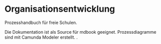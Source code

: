 # Organisationsentwicklung

Prozesshandbuch für freie Schulen.

Die Dokumentation ist als Source für mdbook geeignet. 
Prozessdiagramme sind mit Camunda Modeler erstellt.
.